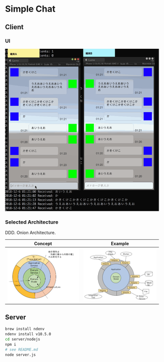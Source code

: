 # Simple Chat
## Client
### UI

![](./src/sample.gif)

### Selected Architecture

DDD. Onion Architecture.

|Concept|Example|
|---|---|
|![](./src/ddd/onion-architecture.png)|![](./src/ddd/onion-architecture-example.png)|

## Server
```bash
brew install ndenv
ndenv install v10.5.0
cd server/nodejs
npm i
# see README.md
node server.js
```
